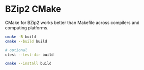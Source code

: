 # BZip2 CMake

CMake for BZip2 works better than Makefile across compilers and computing platforms.

```sh
cmake -B build
cmake --build build

# optional
ctest --test-dir build

cmake --install build
```
